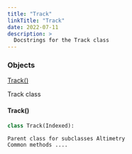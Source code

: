 ```yaml
---
title: "Track"
linkTitle: "Track"
date: 2022-07-11
description: >
  Docstrings for the Track class
---
```

### Objects

[Track()](#track)<br />

Track class
#### Track()
```python
class Track(Indexed):
```

```
Parent class for subclasses Altimetry
Common methods ....
```
